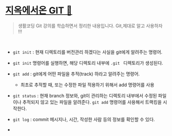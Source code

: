 # [지옥에서온 GIT 🤔](https://www.youtube.com/watch?v=fCY1t3QSEhw&list=PLuHgQVnccGMA8iwZwrGyNXCGy2LAAsTXk&index=6)

> 생활코딩 Git 강의를 학습하면서 정리한 내용입니다. Git,제대로 알고 사용하자 !!!

<br>

- `git init`  : 현재 디렉토리를 버전관리 하겠다는 사실을 git에게 알려주는 명령어. 

- `git init` 명령어를 실행하면, 해당 디렉토리 내부에 `.git ` 디렉토리가 생성된다.

- `git add`  : git에게 어떤 파일을 추적(track) 하라고 알려주는 명령어.
  - 최초로 추적할 때, 또는 수정한 파일 적용하기 위해서 add 명령어를 사용
- `git status` : 현재 branch 정보와, git이 관리하는 디렉토리 내부에서 수정된 파일이나 추적되지 않고 있는 파일을 알려준다. `git add` 명령어를 사용해서 트랙킹을 시작한다. 
- `git log` : commit 메시지나, 시간, 작성한 사람 등의 정보를 확인할 수 있다. 
- 

